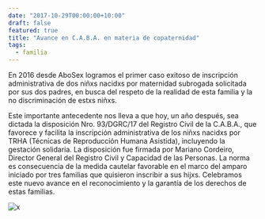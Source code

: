 ```yaml
---
date: "2017-10-29T00:00:00+10:00"
draft: false
featured: true
title: "Avance en C.A.B.A. en materia de copaternidad"
tags: 
  - familia
---
```


En 2016 desde AboSex logramos el primer caso exitoso de inscripción administrativa de dos niñxs nacidxs por maternidad subrogada solicitada por sus dos padres, en busca del respeto de la realidad de esta familia y la no discriminación de estxs niñxs.

Este importante antecedente nos lleva a que hoy, un año después, sea dictada la disposición Nro. 93/DGRC/17 del Registro Civil de la C.A.B.A., que favorece y facilita la inscripción administrativa de los niñxs nacidxs por TRHA (Técnicas de Reproducción Humana Asistida), incluyendo la gestación solidaria. La disposición fue firmada por Mariano Cordeiro, Director General del Registro Civil y Capacidad de las Personas. La norma es consecuencia de la medida cautelar favorable en el marco del amparo iniciado por tres familias que quisieron inscribir a sus hijxs.
Celebramos este nuevo avance en el reconocimiento y la garantía de los derechos de estas familias.

![x](/images/post/20171029.jpg/)
